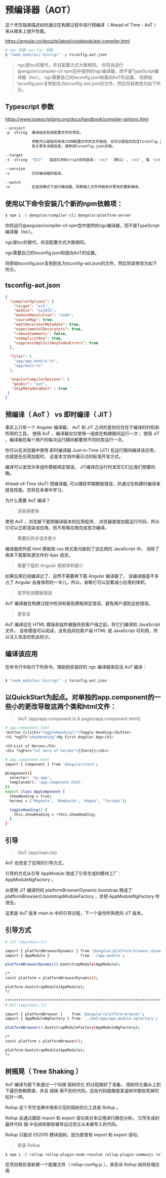 # 预编译器（AOT）

这个烹饪指南描述如何通过在构建过程中进行预编译（ Ahead of Time - AoT ）来从根本上提升性能。

https://angular.cn/docs/ts/latest/cookbook/aot-compiler.html




```sh
# ngc 参数 === tsc 参数 
$ "node_modules/.bin/ngc" -p tsconfig-aot.json
``` 

> ngc是tsc的替代，并且配置方式大致相同。
  你将会运行@angular/compiler-cli npm包中提供的ngc编译器，而不是TypeScript编译器（tsc）。
  ngc需要自己的tsconfig.json和面向AoT的设置。
  将原始tsconfig.json复制到名为tsconfig-aot.json的文件，然后将其修改为如下所示。


## Typescript 参数

https://www.typescriptlang.org/docs/handbook/compiler-options.html

```bash
--project 
-p  string  编译给定有效配置文件的项目。

            参数可以是指向有效JSON配置文件的文件路径，也可以是指向包含tsconfig.json文件的目录的目录路径。
            有关更多详细信息，请参阅tsconfig.json文档。

--target
-t  string  "ES3"   指定ECMAScript目标版本: 'es3' （默认）, 'es5', 或 'es6'.

--version
-v          打印编译器的版本。

--watch
-w          在监视模式下运行编译器。观察输入文件并触发对更改的重新编译。

``` 






## 使用以下命令安装几个新的npm依赖项：

```sh
$ npm i -S @angular/compiler-cli @angular/platform-server 

``` 
你将运行@angular/compiler-cli npm包中提供的ngc编译器，而不是TypeScript编译器（tsc）。

ngc是tsc的替代，并且配置方式大致相同。

ngc需要自己的tsconfig.json和面向AoT的设置。

将原始tsconfig.json复制到名为tsconfig-aot.json的文件，然后将其修改为如下所示。

## tsconfig-aot.json

```json
{
  "compilerOptions": {
    "target": "es5",
    "module": "es2015",
    "moduleResolution": "node",
    "sourceMap": true,
    "emitDecoratorMetadata": true,
    "experimentalDecorators": true,
    "removeComments": false,
    "noImplicitAny": true,
    "suppressImplicitAnyIndexErrors": true
  },

  "files": [
    "app/app.module.ts",
    "app/main.ts"
  ],

  "angularCompilerOptions": {
   "genDir": "aot",
   "skipMetadataEmit" : true
 }
}

``` 








## 预编译（ AoT ） vs 即时编译（ JiT ）

事实上只有一个 Angular 编译器， AoT 和 JiT 之间的差别仅仅在于编译的时机和所用的工具。 
使用 AoT ，编译器仅仅使用一组库在构建期间运行一次；
使用 JiT ，编译器在每个用户的每次运行期间都要用不同的库运行一次。


你可以在浏览器中使用 即时编译器 Just-in-Time (JiT) 在运行期间编译该应用，也就是在应用加载时。 这是本文档中展示过的标准开发方式。

编译可以发现许多组件模板绑定错误。 JiT编译在运行时发现它们比我们想要的晚。

Ahead-of-Time (AoT) 预编译器, 可以捕获早期模板错误，并通过在构建时编译来提高性能，您将在本章中学习。


为什么需要 AoT 编译？

> 渲染得更快

使用 AoT ，浏览器下载预编译版本的应用程序。 浏览器直接加载运行代码，所以它可以立即渲染该应用，而不用等应用完成首次编译。

> 需要的异步请求更少

编译器把外部 html 模板和 css 样式表内联到了该应用的 JavaScript 中。 消除了用来下载那些源文件的 Ajax 请求。

> 需要下载的 Angular 框架体积更小

如果应用已经编译过了，自然不需要再下载 Angular 编译器了。 该编译器差不多占了 Angular 自身体积的一半儿，所以，省略它可以显著减小应用的体积。

> 提早检测模板错误

AoT 编译器在构建过程中检测和报告模板绑定错误，避免用户遇到这些错误。

> 更安全

AoT 编译远在 HTML 模版和组件被服务到客户端之前，将它们编译到 JavaScript 文件。 没有模版可以阅读，没有高风险客户端 HTML 或 JavaScript 可利用，所以注入攻击的机会较少。


## 编译该应用

在命令行中执行下列命令，借助刚安装好的 ngc 编译器来启动 AoT 编译：  

```sh

$ "node_modules/.bin/ngc" -p tsconfig-aot.json

``` 




## 以QuickStart为起点。对单独的app.component的一些小的更改导致这两个类和html文件：

> (AoT (app/app.component.ts & pages/app.component.html))


```sh
# app.component.html
<button (click)="toggleHeading()">Toggle Heading</button>
<h1 *ngIf="showHeading">My First Angular App</h1>

<h3>List of Heroes</h3>
<div *ngFor="let hero of heroes">{{hero}}</div>

``` 

```sh
# app.component.html
import { Component } from '@angular/core';

@Component({
  selector: 'my-app',
  templateUrl: 'app.component.html'
})
export class AppComponent {
  showHeading = true;
  heroes = ['Magneta', 'Bombasto', 'Magma', 'Tornado'];

  toggleHeading() {
    this.showHeading = !this.showHeading;
  }
}

``` 




## 引导

> (AoT (app/main.ts))

AoT 也改变了应用的引导方式。

引导的方式从引导 AppModule 改成了引导生成的模块工厂： AppModuleNgFactory 。

从使用 JiT 编译时的 platformBrowserDynamic.bootstrap 换成了 platformBrowser().bootstrapModuleFactory ，并把 AppModuleNgFactory 传进去。

这里是 AoT 版本 main.ts 中的引导过程，下一个是你所熟悉的 JiT 版本。

## 引导方式

```sh
# JiT (app/main.ts)

import { platformBrowserDynamic } from '@angular/platform-browser-dynamic';
import { AppModule }              from './app.module';

platformBrowserDynamic().bootstrapModule(AppModule);

/*
const platform = platformBrowserDynamic();

platform.bootstrapModule(AppModule);
*/

***************************************************************************************
# AoT (app/main.ts)

import { platformBrowser }    from '@angular/platform-browser';
import { AppModuleNgFactory } from '../aot/app/app.module.ngfactory';

platformBrowser().bootstrapModuleFactory(AppModuleNgFactory);

/*
const platform = platformBrowser();

platform.bootstrapModule(AppModule);
*/


``` 










## 树摇晃（ Tree Shaking ）

AoT 编译为接下来通过一个叫做 摇树优化 的过程做好了准备。 
摇树优化器从上到下遍历依赖图谱，并且 摇掉 用不到的代码，这些代码就像是圣诞树中那些死掉的松针一样。


Rollup
这个烹饪宝典中用来示范的摇树优化工具是 Rollup 。

Rollup 会通过跟踪 import 和 export 语句来对本应用进行静态分析。 
它所生成的最终代码 捆 中会排除那些被导出过但又从未被导入的代码。

Rollup 只能对 ES2015 模块摇树，因为那里有 import 和 export 语句。

> 安装 Rollup

```sh
$ npm i -D rollup rollup-plugin-node-resolve rollup-plugin-commonjs rollup-plugin-uglify
``` 

在项目根目录新建一个配置文件（ rollup-config.js ），来告诉 Rollup 如何处理应用.













